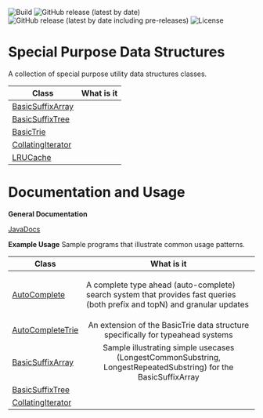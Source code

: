 ![Build](https://img.shields.io/github/workflow/status/sjanarth/dsutils/Maven%20Package)
![GitHub release (latest by date)](https://img.shields.io/github/v/release/sjanarth/dsutils)
![GitHub release (latest by date including pre-releases)](https://img.shields.io/github/v/release/sjanarth/dsutils?include_prereleases)
![License](https://img.shields.io/github/license/sjanarth/dsutils)

# Special Purpose Data Structures
A collection of special purpose utility data structures classes.

| Class         | What is it    | 
| ------------- |:-------------:|
| [BasicSuffixArray](https://htmlpreview.github.io/?http://raw.githubusercontent.com/sjanarth/dsutils/master/docs/com/sjanarth/dsutils/BasicSuffixArray.html)     | |
| [BasicSuffixTree](https://htmlpreview.github.io/?http://raw.githubusercontent.com/sjanarth/dsutils/master/docs/com/sjanarth/dsutils/BasicSuffixTree.html)     | |
| [BasicTrie](https://htmlpreview.github.io/?http://raw.githubusercontent.com/sjanarth/dsutils/master/docs/com/sjanarth/dsutils/BasicTrie.html)     | |
| [CollatingIterator](https://htmlpreview.github.io/?http://raw.githubusercontent.com/sjanarth/dsutils/master/docs/com/sjanarth/dsutils/CollatingIterator.html)     | |
| [LRUCache](https://htmlpreview.github.io/?http://raw.githubusercontent.com/sjanarth/dsutils/master/docs/com/sjanarth/dsutils/LRUCache.html)     | |

# Documentation and Usage
**General Documentation**

[JavaDocs](http://htmlpreview.github.io/?http://raw.githubusercontent.com/sjanarth/dsutils/master/docs/overview-summary.html)

**Example Usage** 
Sample programs that illustrate common usage patterns.

| Class         | What is it    | 
| ------------- |:-------------:|
| [AutoComplete](https://htmlpreview.github.io/?http://raw.githubusercontent.com/sjanarth/dsutils/master/docs/com/sjanarth/dsutils/samples/AutoComplete.html)     | <p align="left">A complete type ahead (auto-complete) search system that provides fast queries (both prefix and topN) and granular updates </p>|
| [AutoCompleteTrie](https://htmlpreview.github.io/?http://raw.githubusercontent.com/sjanarth/dsutils/master/docs/com/sjanarth/dsutils/samples/AutoCompleteTrie.html)     | An extension of the BasicTrie data structure specifically for typeahead systems|
| [BasicSuffixArray](https://htmlpreview.github.io/?http://raw.githubusercontent.com/sjanarth/dsutils/master/docs/com/sjanarth/dsutils/samples/BasicSuffixArray.html)     | Sample illustrating simple usecases (LongestCommonSubstring, LongestRepeatedSubstring) for the BasicSuffixArray|
| [BasicSuffixTree](https://htmlpreview.github.io/?http://raw.githubusercontent.com/sjanarth/dsutils/master/docs/com/sjanarth/dsutils/samples/BasicSuffixTree.html)     | |
| [CollatingIterator](https://htmlpreview.github.io/?http://raw.githubusercontent.com/sjanarth/dsutils/master/docs/com/sjanarth/dsutils/samples/CollatingIterator.html)     | |
